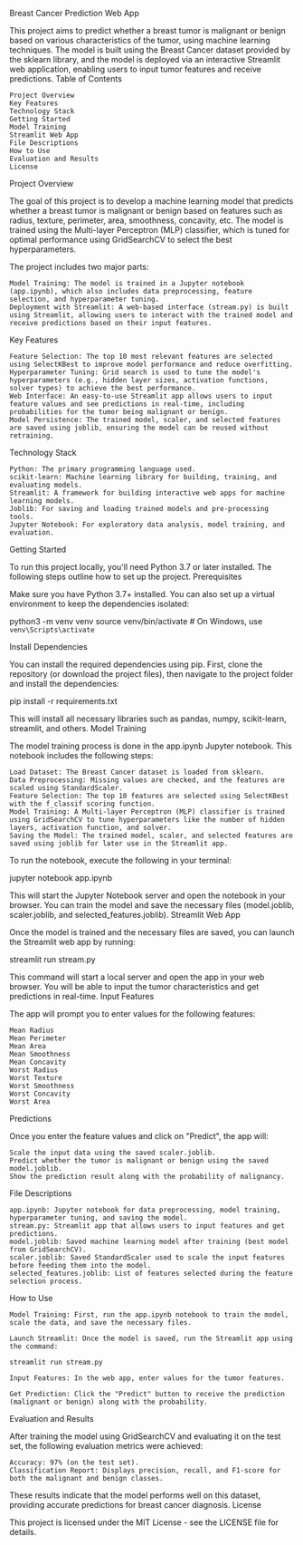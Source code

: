 Breast Cancer Prediction Web App

This project aims to predict whether a breast tumor is malignant or benign based on various characteristics of the tumor, using machine learning techniques. The model is built using the Breast Cancer dataset provided by the sklearn library, and the model is deployed via an interactive Streamlit web application, enabling users to input tumor features and receive predictions.
Table of Contents

    Project Overview
    Key Features
    Technology Stack
    Getting Started
    Model Training
    Streamlit Web App
    File Descriptions
    How to Use
    Evaluation and Results
    License

Project Overview

The goal of this project is to develop a machine learning model that predicts whether a breast tumor is malignant or benign based on features such as radius, texture, perimeter, area, smoothness, concavity, etc. The model is trained using the Multi-layer Perceptron (MLP) classifier, which is tuned for optimal performance using GridSearchCV to select the best hyperparameters.

The project includes two major parts:

    Model Training: The model is trained in a Jupyter notebook (app.ipynb), which also includes data preprocessing, feature selection, and hyperparameter tuning.
    Deployment with Streamlit: A web-based interface (stream.py) is built using Streamlit, allowing users to interact with the trained model and receive predictions based on their input features.

Key Features

    Feature Selection: The top 10 most relevant features are selected using SelectKBest to improve model performance and reduce overfitting.
    Hyperparameter Tuning: Grid search is used to tune the model's hyperparameters (e.g., hidden layer sizes, activation functions, solver types) to achieve the best performance.
    Web Interface: An easy-to-use Streamlit app allows users to input feature values and see predictions in real-time, including probabilities for the tumor being malignant or benign.
    Model Persistence: The trained model, scaler, and selected features are saved using joblib, ensuring the model can be reused without retraining.

Technology Stack

    Python: The primary programming language used.
    scikit-learn: Machine learning library for building, training, and evaluating models.
    Streamlit: A framework for building interactive web apps for machine learning models.
    Joblib: For saving and loading trained models and pre-processing tools.
    Jupyter Notebook: For exploratory data analysis, model training, and evaluation.

Getting Started

To run this project locally, you'll need Python 3.7 or later installed. The following steps outline how to set up the project.
Prerequisites

Make sure you have Python 3.7+ installed. You can also set up a virtual environment to keep the dependencies isolated:

python3 -m venv venv
source venv/bin/activate   # On Windows, use `venv\Scripts\activate`

Install Dependencies

You can install the required dependencies using pip. First, clone the repository (or download the project files), then navigate to the project folder and install the dependencies:

pip install -r requirements.txt

This will install all necessary libraries such as pandas, numpy, scikit-learn, streamlit, and others.
Model Training

The model training process is done in the app.ipynb Jupyter notebook. This notebook includes the following steps:

    Load Dataset: The Breast Cancer dataset is loaded from sklearn.
    Data Preprocessing: Missing values are checked, and the features are scaled using StandardScaler.
    Feature Selection: The top 10 features are selected using SelectKBest with the f_classif scoring function.
    Model Training: A Multi-layer Perceptron (MLP) classifier is trained using GridSearchCV to tune hyperparameters like the number of hidden layers, activation function, and solver.
    Saving the Model: The trained model, scaler, and selected features are saved using joblib for later use in the Streamlit app.

To run the notebook, execute the following in your terminal:

jupyter notebook app.ipynb

This will start the Jupyter Notebook server and open the notebook in your browser. You can train the model and save the necessary files (model.joblib, scaler.joblib, and selected_features.joblib).
Streamlit Web App

Once the model is trained and the necessary files are saved, you can launch the Streamlit web app by running:

streamlit run stream.py

This command will start a local server and open the app in your web browser. You will be able to input the tumor characteristics and get predictions in real-time.
Input Features

The app will prompt you to enter values for the following features:

    Mean Radius
    Mean Perimeter
    Mean Area
    Mean Smoothness
    Mean Concavity
    Worst Radius
    Worst Texture
    Worst Smoothness
    Worst Concavity
    Worst Area

Predictions

Once you enter the feature values and click on "Predict", the app will:

    Scale the input data using the saved scaler.joblib.
    Predict whether the tumor is malignant or benign using the saved model.joblib.
    Show the prediction result along with the probability of malignancy.

File Descriptions

    app.ipynb: Jupyter notebook for data preprocessing, model training, hyperparameter tuning, and saving the model.
    stream.py: Streamlit app that allows users to input features and get predictions.
    model.joblib: Saved machine learning model after training (best model from GridSearchCV).
    scaler.joblib: Saved StandardScaler used to scale the input features before feeding them into the model.
    selected_features.joblib: List of features selected during the feature selection process.

How to Use

    Model Training: First, run the app.ipynb notebook to train the model, scale the data, and save the necessary files.

    Launch Streamlit: Once the model is saved, run the Streamlit app using the command:

    streamlit run stream.py

    Input Features: In the web app, enter values for the tumor features.

    Get Prediction: Click the "Predict" button to receive the prediction (malignant or benign) along with the probability.

Evaluation and Results

After training the model using GridSearchCV and evaluating it on the test set, the following evaluation metrics were achieved:

    Accuracy: 97% (on the test set).
    Classification Report: Displays precision, recall, and F1-score for both the malignant and benign classes.

These results indicate that the model performs well on this dataset, providing accurate predictions for breast cancer diagnosis.
License

This project is licensed under the MIT License - see the LICENSE file for details.